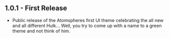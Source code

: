 ## 1.0.1 - First Release
* Public release of the Atomspheres first UI theme celebrating the all new and all different Hulk... Well, you try to come up with a name to a green theme and not think of him.
